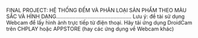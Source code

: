 FINAL PROJECT: HỆ THỐNG ĐẾM VÀ PHÂN LOẠI SẢN PHẨM THEO MÀU SẮC VÀ HÌNH DẠNG..................................................
Lưu ý: đề tài sử dụng Webcam để lấy hình ảnh trực tiếp từ điện thoại. Hãy tải ứng dụng DroidCam trên CHPLAY hoặc APPSTORE (hay các ứng dụng về Webcam khác) 
